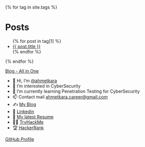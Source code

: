 {% for tag in site.tags %}
  <h1>Posts</h1>
  <ul>
    {% for post in tag[1] %}
      <li><a href="{{ post.url }}">{{ post.title }}</a></li>
    {% endfor %}
  </ul>
{% endfor %}

[Blog - All in One](https://ahmetqara.github.io/blog/index.html)


- 👋 Hi, I’m [@ahmetkara](https://github.com/ahmetQara)
- 👀 I’m interested in CyberSecurity
- 🌱 I’m currently learning Penetration Testing for CyberSecurity
- 📫 Contact mail ahmetkara.career@gmail.com
- ✍️ [My Blog](https://ahmetqara.github.io/)
- ‍💼 [Linkedin](https://www.linkedin.com/in/ahmet-kara-8a64211a6/)
- 🤵  [My latest Resume](https://github.com/ahmetQara/Resume/blob/main/AHMET_KARA_CV.pdf)
- 🐱‍💻 [TryHackMe](https://tryhackme.com/p/AhmetKara)
- 🏆 [HackerRank](https://www.hackerrank.com/ahmetkara2022)

[GitHub Profile](https://github.com/AhmetQara)
